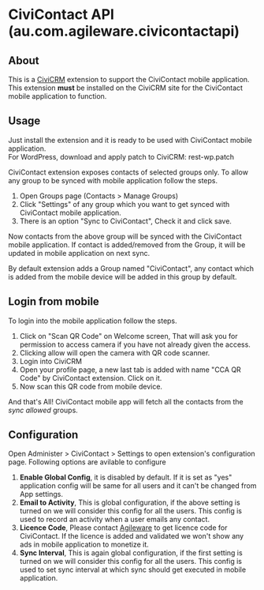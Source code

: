 # CiviContact API (au.com.agileware.civicontactapi)
## About
This is a [CiviCRM](https://civicrm.org) extension to support the CiviContact mobile application. This extension **must** be installed on the CiviCRM site for the CiviContact mobile application to function.   

## Usage
Just install the extension and it is ready to be used with CiviContact mobile application.  
For WordPress, download and apply patch to CiviCRM: rest-wp.patch

CiviContact extension exposes contacts of selected groups only. To allow any group to be synced with mobile application follow the steps.
1. Open Groups page (Contacts > Manage Groups)
2. Click "Settings" of any group which you want to get synced with CiviContact mobile application.
3. There is an option "Sync to CiviContact", Check it and click save.

Now contacts from the above group will be synced with the CiviContact mobile application. If contact is added/removed from the Group, it will be updated in mobile application on next sync.

By default extension adds a Group named "CiviContact", any contact which is added from the mobile device will be added in this group by default.

## Login from mobile

To login into the mobile application follow the steps.

1. Click on "Scan QR Code" on Welcome screen, That will ask you for permission to access camera if you have not already given the access.
2. Clicking allow will open the camera with QR code scanner.
3. Login into CiviCRM
4. Open your profile page, a new last tab is added with name "CCA QR Code" by CiviContact extension. Click on it.
5. Now scan this QR code from mobile device.

And that's All! CiviContact mobile app will fetch all the contacts from the *sync allowed* groups.

## Configuration

Open Administer > CiviContact > Settings to open extension's configuration page. Following options are avilable to configure

1. **Enable Global Config**, it is disabled by default. If it is set as "yes" application config will be same for all users and it can't be changed from App settings.
2. **Email to Activity**, This is global configuration, if the above setting is turned on we will consider this config for all the users. This config is used to record an activity when a user emails any contact.
3. **Licence Code**, Please contact [Agileware](https://agileware.com.au/contact) to get licence code for CiviContact. If the licence is added and validated we won't show any ads in mobile application to monetize it.
4. **Sync Interval**, This is again global configuration, if the first setting is turned on we will consider this config for all the users. This config is used to set sync interval at which sync should get executed in mobile application.
